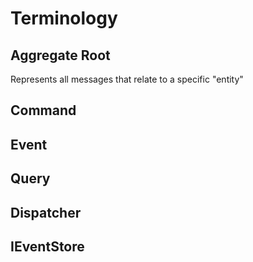 # Terminology

## Aggregate Root

Represents all messages that relate to a specific "entity"

## Command

## Event

## Query

## Dispatcher


## IEventStore
